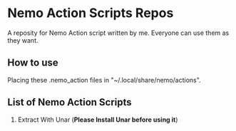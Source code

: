 # Nemo Action Scripts Repos
A reposity for Nemo Action script written by me. Everyone can use them as they want.

## How to use
Placing these .nemo_action files in "~/.local/share/nemo/actions".

## List of Nemo Action Scripts
1. Extract With Unar (**Please Install Unar before using it**)
